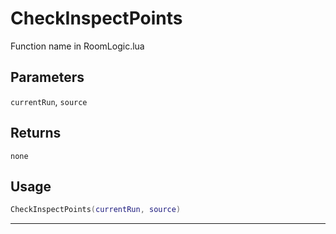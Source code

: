 # CheckInspectPoints
Function name in RoomLogic.lua
## Parameters
`currentRun`, `source`
## Returns
`none`
## Usage
```lua
CheckInspectPoints(currentRun, source)
```
---
